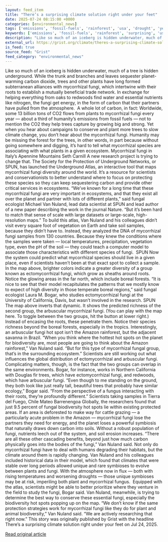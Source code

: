 ```yaml
---
layout: feed_item
title: "There’s a surprising climate solution right under your feet"
date: 2025-07-24 08:15:00 +0000
categories: [environmental_news]
tags: ['emissions', 'fossil-fuels', 'rainforest', 'usa', 'drought', 'year-2025', 'amazon', 'california', 'water-crisis']
keywords: ['emissions', 'fossil-fuels', 'rainforest', 'surprising', 'usa', 'drought', 'climate', 'there']
description: "Like so much of an iceberg is hidden underwater, much of a tree is hidden underground"
external_url: https://grist.org/climate/theres-a-surprising-climate-solution-right-under-your-feet/
is_feed: true
source_feed: "Grist"
feed_category: "environmental_news"
---
```


Like so much of an iceberg is hidden underwater, much of a tree is hidden underground. While the trunk and branches and leaves sequester planet-warming carbon dioxide, trees and other plants have long formed subterranean alliances with mycorrhizal fungi, which intertwine with their roots to establish a mutually beneficial trade network. In exchange for helping everything from oaks to redwoods find water and essential nutrients like nitrogen, the fungi get energy, in the form of carbon that their partners have pulled from the atmosphere.&nbsp; A whole lot of carbon, in fact: Worldwide, some 13 billion tons of CO2 flows from plants to mycorrhizal fungi every year — about a third of humanity’s emissions from fossil fuels — not to mention the CO2 they help trees capture by growing big and strong. Yet when you hear about campaigns to conserve and plant more trees to slow climate change, you don’t hear about the mycorrhizal fungi. Humanity may be missing the forest for the trees, in other words, in part because without going somewhere and digging, it’s hard to tell what mycorrhizal species are associating with what plants in a given ecosystem. Mycorrhizal fungi in Italy&#8217;s Apennine Mountains Seth Carnill A new research project is trying to change that. The Society for the Protection of Underground Networks, or SPUN, has launched the Underground Atlas, an interactive tool that maps mycorrhizal fungi diversity around the world. It’s a resource for scientists and conservationists to better understand where to focus on protecting these species so they can keep sequestering carbon and provide other critical services in ecosystems. “We&#8217;ve known for a long time that these mycorrhizal fungi are very important in ecosystems, and that they exist all over the planet and partner with lots of different plants,” said fungal ecologist Michael Van Nuland, lead data scientist at SPUN and lead author of a new paper describing the work in the journal Nature. “But it&#8217;s been hard to match that sense of scale with large datasets or large-scale, high-resolution maps.” To build this atlas, Van Nuland and his colleagues didn’t visit every square foot of vegetation on Earth and take soil samples, because they didn’t have to. Instead, they analyzed the DNA of mycorrhizal fungi samples from 130 countries. Because they knew the conditions where the samples were taken — local temperatures, precipitation, vegetation type, even the pH of the soil — they could teach a computer model to associate those characteristics with different species of fungi.&nbsp; SPUN Now the system could predict what mycorrhizal species should live in a given place, even if scientists haven’t been at that exact spot to collect a sample. In the map above, brighter colors indicate a greater diversity of a group known as ectomycorrhizal fungi, which grow as sheaths around roots. Notice the glowing areas in the far north, which include boreal forests. “It is nice to see that their model recapitulates the patterns that we mostly know to expect of high diversity in those temperate boreal regions,” said fungal ecologist Laura M. Bogar, who studies ectomycorrhizal fungi at the University of California, Davis, but wasn’t involved in the research. SPUN The map above inverts that dynamic. It shows the predicted richness of the second group, the arbuscular mycorrhizal fungi. (You can play with the map here. To toggle between the two groups, hit the button at lower right.) Instead of encasing the roots, these penetrate them. Notice their species richness beyond the boreal forests, especially in the tropics. Interestingly, an arbuscular fungi hot spot isn’t the Amazon rainforest, but the adjacent savanna in Brazil. “When you think where the hottest hot spots on the planet for biodiversity are, most people are going to think about the Amazon rainforest,” Van Nuland said. “But for this type of mycorrhizal fungal group, that&#8217;s in the surrounding ecosystem.” Scientists are still working out what influences the global distribution of ectomycorrhizal and arbuscular fungi. Complicating matters, though, is the fact that the two groups can overlap in the same environments. Bogar, for instance, works in Northern California with Douglas fir trees, which have ectomycorrhizal fungi, and redwoods, which have arbuscular fungi. “Even though to me standing on the ground, they both look like just really tall, beautiful trees that probably have similar ecology,” Bogar said. “From the perspective of a fungus interacting with their roots, they&#8217;re profoundly different.” Scientists taking samples in Tierra del Fuego, Chile Mateo Barrenengoa Globally, the researchers found that just 9.5 percent of fungal biodiversity hot spots lie within existing protected areas. If an area is deforested to make way for cattle grazing — a particularly acute problem in the Amazon — mycorrhizal fungi lose the partners they need for energy, and the planet loses a powerful symbiosis that naturally draws down carbon into soils. Without a robust population of fungi, nutrients leech out of the system, and soil erosion increases. “There are all these other cascading benefits, beyond just how much carbon physically goes into the bodies of the fungi,” Van Nuland said. Not only do mycorrhizal fungi have to deal with humans degrading their habitats, but the climate around them is rapidly changing. Van Nuland and his colleagues included historical data in their model, which found that climates that were stable over long periods allowed unique and rare symbioses to evolve between plants and fungi. With the atmosphere now in flux — both with rising temperatures and worsening droughts — those unique symbioses may be at risk, imperiling both plant and mycorrhizal fungus.&nbsp; Equipped with the atlas, scientists might be able to better prioritize where they venture in the field to study the fungi, Bogar said. Van Nuland, meanwhile, is trying to determine the best way to conserve these essential fungi, especially the biodiversity hot spots popping up on the map. “We don&#8217;t know if the same protection strategies work for mycorrhizal fungi like they do for plant and animal biodiversity,” Van Nuland said. “We are actively researching that right now.” This story was originally published by Grist with the headline There’s a surprising climate solution right under your feet on Jul 24, 2025.

[Read original article](https://grist.org/climate/theres-a-surprising-climate-solution-right-under-your-feet/)
